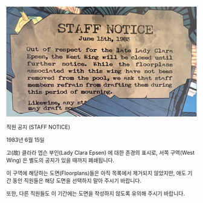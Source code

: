 ![IMG_1788.jpeg](images/IMG_1788.jpeg)

직원 공지 (STAFF NOTICE)

1983년 6월 15일

고(故) 클라라 엡슨 부인(Lady Clara Epsen) 에 대한 존경의 표시로,
서쪽 구역(West Wing) 은 별도의 공지가 있을 때까지 폐쇄됩니다.

이 구역에 해당하는 도면(Floorplans)들은 아직 목록에서 제거되지 않았지만,
애도 기간 동안 직원들은 해당 도면을 선택하지 말아 주시기 바랍니다.

또한, 다른 직원들도 이 기간에는 도면을 작성하지 않도록 유의해 주시기 바랍니다.

